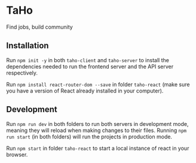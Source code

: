 # TaHo

Find jobs, build community

## Installation

Run `npm init -y` in both `taho-client` and `taho-server` to install the dependencies needed to run the frontend server and the API server respectively.

Run `npm install react-router-dom --save` in folder `taho-react` (make sure you have a version of React already installed in your computer).

## Development

Run `npm run dev` in both folders to run both servers in development mode, meaning they will reload when making changes to their files.
Running `npm run start` (in both folders) will run the projects in production mode.

Run `npm start` in folder `taho-react` to start a local instance of react in your browser.
